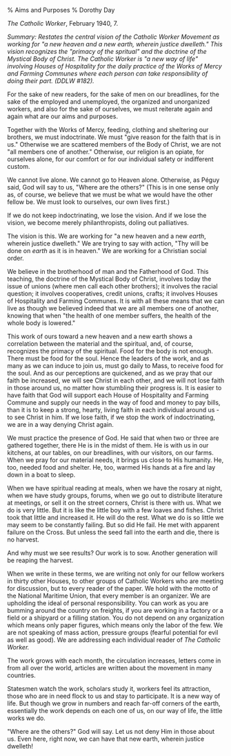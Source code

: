 % Aims and Purposes
% Dorothy Day

*The Catholic Worker*, February 1940, 7.

*Summary: Restates the central vision of the Catholic Worker Movement as
working for "a new heaven and a new *earth,* wherein justice dwelleth."
This vision recognizes the "primacy of the spritual" and the doctrine of
the Mystical Body of Christ. The Catholic Worker is "a new way of life"
involving Houses of Hospitality for the daily practice of the Works of
Mercy and Farming Communes where each person can take responsibility of
doing their part. (DDLW \#182).*

For the sake of new readers, for the sake of men on our breadlines, for
the sake of the employed and unemployed, the organized and unorganized
workers, and also for the sake of ourselves, we must reiterate again and
again what are our aims and purposes.

Together with the Works of Mercy, feeding, clothing and sheltering our
brothers, we must indoctrinate. We must "give reason for the faith that
is in us." Otherwise we are scattered members of the Body of Christ, we
are not "all members one of another." Otherwise, our religion is an
opiate, for ourselves alone, for our comfort or for our individual
safety or indifferent custom.

We cannot live alone. We cannot go to Heaven alone. Otherwise, as Péguy
said, God will say to us, "Where are the others?" (This is in one sense
only as, of course, we believe that we must be what we would have the
other fellow be. We must look to ourselves, our own lives first.)

If we do not keep indoctrinating, we lose the vision. And if we lose the
vision, we become merely philanthropists, doling out palliatives.

The vision is this. We are working for "a new heaven and a new *earth*,
wherein justice dwelleth." We are trying to say with action, "Thy will
be done on *earth* as it is in heaven." We are working for a Christian
social order.

We believe in the brotherhood of man and the Fatherhood of God. This
teaching, the doctrine of the Mystical Body of Christ, involves today
the issue of unions (where men call each other brothers); it involves
the racial question; it involves cooperatives, credit unions, crafts; it
involves Houses of Hospitality and Farming Communes. It is with all
these means that we can live as though we believed indeed that we are
all members one of another, knowing that when "the health of one member
suffers, the health of the whole body is lowered."

This work of ours toward a new heaven and a new earth shows a
correlation between the material and the spiritual, and, of course,
recognizes the primacy of the spiritual. Food for the body is not
enough. There must be food for the soul. Hence the leaders of the work,
and as many as we can induce to join us, must go daily to Mass, to
receive food for the soul. And as our perceptions are quickened, and as
we pray that our faith be increased, we will see Christ in each other,
and we will not lose faith in those around us, no matter how stumbling
their progress is. It is easier to have faith that God will support each
House of Hospitality and Farming Commune and supply our needs in the way
of food and money to pay bills, than it is to keep a strong, hearty,
living faith in each individual around us - to see Christ in him. If we
lose faith, if we stop the work of indoctrinating, we are in a way
denying Christ again.

We must practice the presence of God. He said that when two or three are
gathered together, there He is in the midst of them. He is with us in
our kitchens, at our tables, on our breadlines, with our visitors, on
our farms. When we pray for our material needs, it brings us close to
His humanity. He, too, needed food and shelter. He, too, warmed His
hands at a fire and lay down in a boat to sleep.

When we have spiritual reading at meals, when we have the rosary at
night, when we have study groups, forums, when we go out to distribute
literature at meetings, or sell it on the street corners, Christ is
there with us. What we do is very little. But it is like the little boy
with a few loaves and fishes. Christ took that little and increased it.
He will do the rest. What we do is so little we may seem to be
constantly failing. But so did He fail. He met with apparent failure on
the Cross. But unless the seed fall into the earth and die, there is no
harvest.

And why must we see results? Our work is to sow. Another generation will
be reaping the harvest.

When we write in these terms, we are writing not only for our fellow
workers in thirty other Houses, to other groups of Catholic Workers who
are meeting for discussion, but to every reader of the paper. We hold
with the motto of the National Maritime Union, that every member is an
organizer. We are upholding the ideal of personal responsibility. You
can work as you are bumming around the country on freights, if you are
working in a factory or a field or a shipyard or a filling station. You
do not depend on any organization which means only paper figures, which
means only the labor of the few. We are not speaking of mass action,
pressure groups (fearful potential for evil as well as good). We are
addressing each individual reader of *The Catholic Worker.*

The work grows with each month, the circulation increases, letters come
in from all over the world, articles are written about the movement in
many countries.

Statesmen watch the work, scholars study it, workers feel its
attraction, those who are in need flock to us and stay to participate.
It is a new way of life. But though we grow in numbers and reach far-off
corners of the earth, essentially the work depends on each one of us, on
our way of life, the little works we do.

"Where are the others?" God will say. Let us not deny Him in those about
us. Even here, right now, we can have that new earth, wherein justice
dwelleth!
